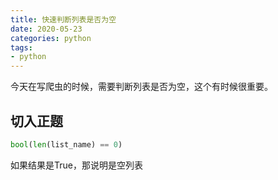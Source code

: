 ```yaml
---
title: 快速判断列表是否为空
date: 2020-05-23
categories: python
tags: 
- python
---
```

今天在写爬虫的时候，需要判断列表是否为空，这个有时候很重要。
## 切入正题
```python
bool(len(list_name) == 0)
```
如果结果是True，那说明是空列表